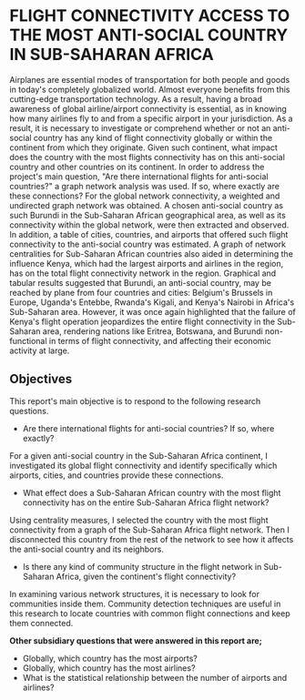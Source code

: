 # FLIGHT CONNECTIVITY ACCESS TO THE MOST ANTI-SOCIAL COUNTRY IN SUB-SAHARAN AFRICA
 
Airplanes are essential modes of transportation for both people and goods in today's completely globalized world. Almost everyone benefits from this cutting-edge transportation technology. As a result, having a broad awareness of global airline/airport connectivity is essential, as in knowing how many airlines fly to and from a specific airport in your jurisdiction. As a result, it is necessary to investigate or comprehend whether or not an anti-social country has any kind of flight connectivity globally or within the continent from which they originate. Given such continent, what impact does the country with the most flights connectivity has on this anti-social country and other countries on its continent. In order to address the project's main question, "Are there international flights for anti-social countries?" a graph network analysis was used. If so, where exactly are these connections? For the global network connectivity, a weighted and undirected graph network was obtained. A chosen anti-social country as such Burundi in the Sub-Saharan African geographical area, as well as its connectivity within the global network, were then extracted and observed. In addition, a table of cities, countries, and airports that offered such flight connectivity to the anti-social country was estimated. A graph of network centralities for Sub-Saharan African countries also aided in determining the influence Kenya, which had the largest airports and airlines in the region, has on the total flight connectivity network in the region. Graphical and tabular results suggested that Burundi, an anti-social country, may be reached by plane from four countries and cities: Belgium's Brussels in Europe, Uganda's Entebbe, Rwanda's Kigali, and Kenya's Nairobi in Africa's Sub-Saharan area. However, it was once again highlighted that the failure of Kenya's flight operation jeopardizes the entire flight connectivity in the Sub-Saharan area, rendering nations like Eritrea, Botswana, and Burundi non-functional in terms of flight connectivity, and affecting their economic activity at large.


## Objectives	

This report's main objective is to respond to the following research questions.

*   Are there international flights for anti-social countries? If so, where exactly?   

For a given anti-social country in the Sub-Saharan Africa continent, I investigated its global flight connectivity and identify specifically which airports, cities, and countries provide these connections.

*   What effect does a Sub-Saharan African country with the most flight connectivity has on the entire Sub-Saharan Africa flight network?

Using centrality measures, I selected the country with the most flight connectivity from a graph of the Sub-Saharan Africa flight network. Then I disconnected this country from the rest of the network to see how it affects the anti-social country and its neighbors.

*   Is there any kind of community structure in the flight network in Sub-Saharan Africa, given the continent's flight connectivity?

In examining various network structures, it is necessary to look for communities inside them. Community detection techniques are useful in this research to locate countries with common flight connections and keep them connected.
                  
**Other subsidiary questions that were answered in this report are;**
        
*   Globally, which country has the most airports?
*   Globally, which country has the most airlines?
*   What is the statistical relationship between the number of airports and airlines?


